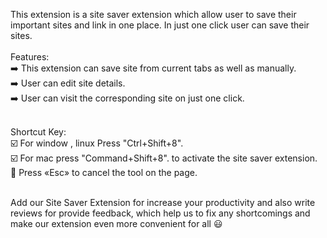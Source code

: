 This extension is a site saver extension which allow user to save their important sites and link in one place. In just one click user can save their sites.
<br><br>
Features:<br>
➡️ This extension can save site from current tabs as well as manually.<br>
➡️ User can edit site details.<br>
➡️ User can visit the corresponding site on just one click.</br><br>

Shortcut Key:<br>
☑️ For window , linux Press "Ctrl+Shift+8". <br>
☑️  For mac press "Command+Shift+8". to activate the site saver extension.<br>
🔘 Press «Esc» to cancel the tool on the page.<br><br>

Add our Site Saver Extension for increase your productivity and also write reviews for provide feedback, which help us to fix any shortcomings and make our extension even more convenient for all 😃
